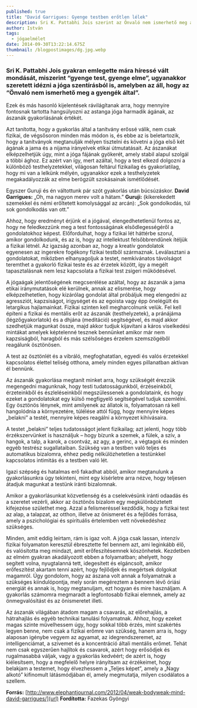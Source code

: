 ```yaml
---
published: true
title: "David Garrigues: Gyenge testben erőtlen lélek"
description: Sri K. Pattabhi Jois szerint az Önvaló nem ismerhető meg a gyengék által.
author: István
tags:
  - jógaelmélet
date: 2014-09-30T13:22:14.675Z
thumbnail: /blogpostimages/dg.jpg.webp
---
```

### Sri K. Pattabhi Jois gyakran emlegette mára híressé vált mondását, miszerint “gyenge test, gyenge elme”, ugyanakkor szeretett idézni a jóga szentírásból is, amelyben az áll, hogy az “Önvaló nem ismerhető meg a gyengék által”.

Ezek és más hasonló kijelentések rávilágítanak arra, hogy mennyire fontosnak tartotta hangsúlyozni az astanga jóga harmadik ágának, az ászanák gyakorlásának értékét.

Azt tanította, hogy a gyakorlás által a tanítvány erőssé válik, nem csak fizikai, de végsősoron minden más módon is, és ebbe az is beletartozik, hogy a tanítványok megtanulják mélyen tisztelni és követni a jóga első két ágának a jama és a nijama irányelvek etikai útmutatásait.
Az ászanákat elképzelhetjük úgy, mint a jóga fájának gyökerét, amely stabil alapul szolgál a többi ághoz. Ez azért van így, mert azáltal, hogy a test elkezd dolgozni a különböző testhelyzetekkel, világosan feltárul fizikailag és gyakorlatilag, hogy mi van a lelkünk mélyén, ugyanakkor ezek a testhelyzetek megakadályozzák az elme berögzült szokásainak ismétlődését.

Egyszer Guruji és én váltottunk pár szót gyakorlás után búcsúzáskor. **David Garrigues:** „Oh, ma nagyon merev volt a hátam.” **Guruji:** (kikerekedett szemekkel és némi erőltetett komolysággal az arcán): „Sok gondolkodás, túl sok gondolkodás van ott.”

Ahhoz, hogy eredményt érjünk el a jógával, elengedhetetlenül fontos az, hogy ne feledkezzünk meg a test fontosságának elsődlegességéről a gondolatokhoz képest. Előfordulhat, hogy a fizikai lét háttérbe szorul, amikor gondolkodunk, és az is, hogy az intellektust felsőbbrendűnek ítéljük a fizikai létnél. Az igazság azonban az, hogy a kreatív gondolatok egyenesen az ingerekre fogékony fizikai testből származnak. Leválasztani a gondolatokat, miközben elhanyagoljuk a testet, nemkívánatos távolságot teremthet a gyakorló fizikai teste és az érzetek között, így a megélt tapasztalásnak nem lesz kapcsolata a fizikai test zsigeri működésével.

A jógaágak jelentőségének megcserélése azáltal, hogy az ászanák a jama etikai iránymutatások elé kerülnek, annak az elismerése, hogy elképzelhetetlen, hogy kizárólag gondolat által próbáljuk meg elengedni az agressziót, kapzsiságot, irigységet és az egoista vagy épp önelégült és letargikus hajlamainkat. Fizikai szinten kell megharcolnunk velük. Fel kell építeni a fizikai és mentális erőt az ászanák (testhelyzetek), a pránájáma (légzőgyakorlatok) és a dhjána (meditáció) segítségével, és majd akkor szedhetjük magunkat össze, majd akkor tudjuk kijavítani a káros viselkedési mintákat amelyek képtelenné tesznek bennünket amikor már nem kapzsiságból, haragból és más szélsőséges érzelem szemszögéből reagálunk ösztönösen.

A test az ösztönlét és a vibráló, megfoghatatlan, egyedi és valós érzetekkel kapcsolatos élettel teliség otthona, amely minden egyes pillanatban aktívan él bennünk.

Az ászanák gyakorlása megtanít minket arra, hogy szükségét érezzük megengedni magunknak, hogy testi tudatosságunkból, érzéseinkből, érzeteinkből és észleléseinkből megszülessenek a gondolataink, és hogy ezeket a gondolatokat egy külső megfigyelő segítségével tudjuk szemlélni. Egy ösztönös lénynek, mint amilyenek az állatok is, folyamatosan rá kell hangolódnia a környezetére, túlélése attól függ, hogy mennyire képes „belakni” a testét, mennyire képes reagálni a környezet kihívásaira.

A testet „belakni” teljes tudatosságot jelent fizikailag; azt jelenti, hogy több érzékszervünket is használjuk – hogy bízunk a szemek, a fülek, a szív, a hangok, a talp, a karok, a csontváz, az agy, a gerinc, a végtagok és minden egyéb testrész sugallataiban. Szükség van a testben való teljes és automatikus bizalomra, ehhez pedig nélkülözhetetlen a testünkkel kapcsolatos intimitás és a testben való lét.

Igazi szépség és hatalmas erő fakadhat abból, amikor megtanulunk a gyakorlásunkra úgy tekinteni, mint egy kísérletre arra nézve, hogy teljesen átadjuk magunkat a testünk iránti bizalomnak.

Amikor a gyakorlásunkat közvetlenség és a cselekvésünk iránti odaadás és a szeretet vezérli, akkor az ösztönös bizalom egy megkülönböztetett kifejezése születhet meg. Azzal a felismeréssel kezdődik, hogy a fizikai test az alap, a talapzat, az otthon, illetve az önismeret és a fejlődés forrása, amely a pszichológiai és spirituális értelemben vett növekedéshez szükséges.

Minden, amit eddig leírtam, rám is igaz volt. A jóga csak lassan, intenzív fizikai folyamaton keresztül ébresztette fel bennem azt, ami leginkább élő, és valósította meg mindazt, amit erőfeszítésemnek köszönhetek. Kezdetben az elmém gyakran akadályozott ebben a folyamatban; ahelyett, hogy segített volna, nyugtalanná tett, idegesített és elgáncsolt, amikor erőfeszítést akartam tenni azért, hogy fejlődjek és megértsek dolgokat magamról. Úgy gondolom, hogy az ászana volt annak a folyamatnak a szükséges kiindulópontja, mely során megéreztem a bennem lévő óriási energiát és annak is, hogy megtanuljam, ezt hogyan és mire használjam. A gyakorlás számomra megmaradt a legfontosabb fizikai elemnek, amely az önmegvalósítást és az önismeretet illeti.

Az ászanák világában átadom magam a csavarás, az előrehajlás, a hátrahajlás és egyéb technikai tanulási folyamatnak. Ahhoz, hogy ezeket magas szinte művelhessem úgy, hogy sokkal több érzés, mint szakértés legyen benne, nem csak a fizikai erőmre van szükség, hanem arra is, hogy alaposan igénybe vegyem az agyamat, az idegrendszeremet, az intelligenciámat, a szívemet és a koncentráció általi mentális erőmet.
Tehát nem csak egyszerűen hajlítok és csavarok, azért hogy erősödjek és rugalmasabbá váljak, vagy a gyakorlás kedvéért; de azért is, hogy kiélesítsem, hogy a megfelelő helyre irányítsam az érzékeimet, hogy belakjam a testemet, hogy élvezhessem a „Teljes képet”, amely a „Nagy alkotó” kifinomult látásmódjában él, amely megmutatja, milyen csodálatos a szellem.

**Forrás:** [http://www.elephantjournal.com/2012/04/weak-bodyweak-mind-david-garrigues/](url)
**Fordította:** Fazekas Gyöngyi